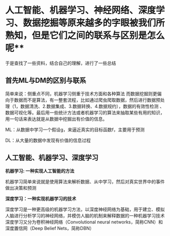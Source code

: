 # 人工智能、机器学习、神经网络、深度学习、数据挖掘等原来越多的字眼被我们所熟知，但是它们之间的联系与区别是怎么呢**
于是查找了一些资料，结合自己的理解，进行了一些总结
## 首先ML与DM的区别与联系
简单来说：侧重点不同，机器学习侧重于技术方面和各种算法
而数据挖掘则更偏向于数据而不是算法，有一整套流程，比如通过爬虫爬取数据，然后进行数据预处理（1，数据清洗、2.数据集成、3.数据转换、4.数据规约），数据的有效性检测
、数据可视化等。最后用一些统计方法或者机器学习的算法来抽取某些有用的知识，用一句话来表达就是从数据中挖掘出有价值的信息。

ML：从数据中学习一个假设g，来逼近真实的目标函数f，主要用于预测

DL：从大量的数据中发现有价值的信息过程

## 人工智能、机器学习、深度学习
**机器学习: 一种实现人工智能的方法**

机器学习简单来说就是使用算法来解析数据、从中学习，然后对真实世界中的事件做出决策和预测

**深度学习：一种实现机器学习的技术**

深度学习是一种更高级的机器学习方法，以深度神经网络为基础，用于建立、模拟人脑进行分析学习的神经网络，并模仿人脑的机制来解释数据的一种机器学习技术
深度学习又分为卷积神经网络（Convolutional neural networks，简称CNN）和深度置信网（Deep Belief Nets，简称DBN）
